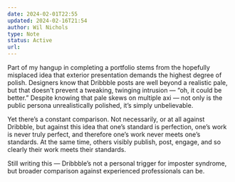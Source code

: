 ```yaml
---
date: 2024-02-01T22:55
updated: 2024-02-16T21:54
author: Wil Nichols
type: Note
status: Active
url: 
---
```


Part of my hangup in completing a portfolio stems from the hopefully misplaced idea that exterior presentation demands the highest degree of polish. Designers know that Dribbble posts are well beyond a realistic pale, but that doesn't prevent a tweaking, twinging intrusion — “oh, it could be better.” Despite knowing that pale skews on multiple axi — not only is the public persona unrealistically polished, it’s simply unbelievable. 

Yet there’s a constant comparison. Not necessarily, or at all against Dribbble, but against this idea that one’s standard is perfection, one’s work is never truly perfect, and therefore one’s work never meets one’s standards. At the same time, others visibly publish, post, engage, and so clearly their work meets their standards. 

Still writing this — Dribbble’s not a personal trigger for imposter syndrome, but broader comparison against experienced professionals can be. 

